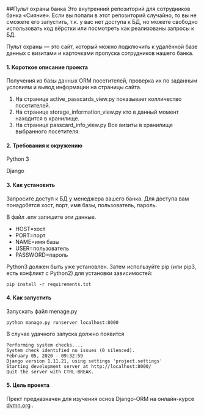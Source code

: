 
##Пульт охраны банка
Это внутренний репозиторий для сотрудников банка «Сияние». Если вы попали в этот репозиторий случайно, то вы не сможете его запустить, т.к. у вас нет доступа к БД, но можете свободно использовать код вёрстки или посмотреть как реализованы запросы к БД.

Пульт охраны — это сайт, который можно подключить к удалённой базе данных с визитами и карточками пропуска сотрудников нашего банка.

#### 1. Короткое описание проекта

Получения из базы данных ORM посетителей, проверка их по заданным условиям и вывод информации на страницы сайта.
1. На странице active_passcards_view.py показывает колличество посетителей.
2. На странице storage_information_view.py кто в данный момент находится в хранилище.
3. На странице passcard_info_view.py Все визиты в хранилище выбранного посетителя.

#### 2. Требования к окружению
Python 3

Django

#### 3. Как установить
Запросите доступ к БД у менеджера вашего банка. Для доступа вам понадобятся 
хост, порт, имя базы, пользователь, пароль.

В файл .env запишите эти данные.

- HOST=хост
- PORT=порт
- NAME=имя базы
- USER=пользователь
- PASSWORD=пароль

Python3 должен быть уже установлен. Затем используйте pip (или pip3, есть конфликт с Python2) для установки зависимостей:

` pip install -r requirements.txt `


#### 4. Как запустить

Запускать файл menage.py

```python manage.py runserver localhost:8000```

В случае удачного запуска должно появится

```
Performing system checks....
System check identified no issues (0 silenced).
February 05, 2020 - 09:32:59
Django version 1.11.21, using settings 'project.settings'
Starting development server at http://localhost:8000/
Quit the server with CTRL-BREAK.
```

#### 5. Цель проекта
Прект предназначен для изучения основ Django-ORM на онлайн-курсе [dvmn.org](https://dvmn.org/) .

